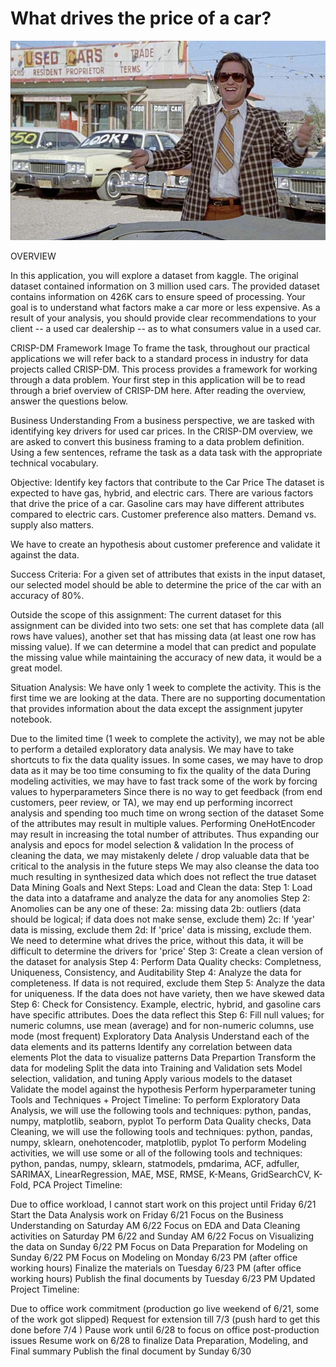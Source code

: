 # What drives the price of a car?

![](images/kurt.jpeg)

OVERVIEW

In this application, you will explore a dataset from kaggle. The original dataset contained information on 3 million used cars. The provided dataset contains information on 426K cars to ensure speed of processing. Your goal is to understand what factors make a car more or less expensive. As a result of your analysis, you should provide clear recommendations to your client -- a used car dealership -- as to what consumers value in a used car.

CRISP-DM Framework
Image
To frame the task, throughout our practical applications we will refer back to a standard process in industry for data projects called CRISP-DM. This process provides a framework for working through a data problem. Your first step in this application will be to read through a brief overview of CRISP-DM here. After reading the overview, answer the questions below.

Business Understanding
From a business perspective, we are tasked with identifying key drivers for used car prices. In the CRISP-DM overview, we are asked to convert this business framing to a data problem definition. Using a few sentences, reframe the task as a data task with the appropriate technical vocabulary.

Objective: Identify key factors that contribute to the Car Price
The dataset is expected to have gas, hybrid, and electric cars. There are various factors that drive the price of a car. Gasoline cars may have different attributes compared to electric cars. Customer preference also matters. Demand vs. supply also matters.

We have to create an hypothesis about customer preference and validate it against the data.

Success Criteria:
For a given set of attributes that exists in the input dataset, our selected model should be able to determine the price of the car with an accuracy of 80%.

Outside the scope of this assignment: The current dataset for this assignment can be divided into two sets: one set that has complete data (all rows have values), another set that has missing data (at least one row has missing value). If we can determine a model that can predict and populate the missing value while maintaining the accuracy of new data, it would be a great model.

Situation Analysis:
We have only 1 week to complete the activity. This is the first time we are looking at the data. There are no supporting documentation that provides information about the data except the assignment jupyter notebook.

Due to the limited time (1 week to complete the activity), we may not be able to perform a detailed exploratory data analysis.
We may have to take shortcuts to fix the data quality issues. In some cases, we may have to drop data as it may be too time consuming to fix the quality of the data
During modeling activities, we may have to fast track some of the work by forcing values to hyperparameters
Since there is no way to get feedback (from end customers, peer review, or TA), we may end up performing incorrect analysis and spending too much time on wrong section of the dataset
Some of the attributes may result in multiple values. Performing OneHotEncoder may result in increasing the total number of attributes. Thus expanding our analysis and epocs for model selection & validation
In the process of cleaning the data, we may mistakenly delete / drop valuable data that be critical to the analysis in the future steps
We may also cleanse the data too much resulting in synthesized data which does not reflect the true dataset
Data Mining Goals and Next Steps:
Load and Clean the data:
Step 1: Load the data into a dataframe and analyze the data for any anomolies
Step 2: Anomolies can be any one of these:
2a: missing data
2b: outliers (data should be logical; if data does not make sense, exclude them)
2c: If 'year' data is missing, exclude them
2d: If 'price' data is missing, exclude them. We need to determine what drives the price, without this data, it will be difficult to determine the drivers for 'price'
Step 3: Create a clean version of the dataset for analysis
Step 4: Perform Data Quality checks: Completness, Uniqueness, Consistency, and Auditability
Step 4: Analyze the data for completeness. If data is not required, exclude them
Step 5: Analyze the data for uniqueness. If the data does not have variety, then we have skewed data
Step 6: Check for Consistency. Example, electric, hybrid, and gasoline cars have specific attributes. Does the data reflect this
Step 6: Fill null values; for numeric columns, use mean (average) and for non-numeric columns, use mode (most frequent)
Exploratory Data Analysis
Understand each of the data elements and its patterns
Identify any correlation between data elements
Plot the data to visualize patterns
Data Prepartion
Transform the data for modeling
Split the data into Training and Validation sets
Model selection, validation, and tuning
Apply various models to the dataset
Validate the model against the hypothesis
Perform hyperparameter tuning
Tools and Techniques + Project Timeline:
To perform Exploratory Data Analysis, we will use the following tools and techniques:
python, pandas, numpy, matplotlib, seaborn, pyplot
To perform Data Quality checks, Data Cleaning, we will use the following tools and techniques:
python, pandas, numpy, sklearn, onehotencoder, matplotlib, pyplot
To perform Modeling activities, we will use some or all of the following tools and techniques:
python, pandas, numpy, sklearn, statmodels, pmdarima, ACF, adfuller, SARIMAX,
LinearRegression, MAE, MSE, RMSE, K-Means, GridSearchCV, K-Fold, PCA
Project Timeline:

Due to office workload, I cannot start work on this project until Friday 6/21
Start the Data Analysis work on Friday 6/21
Focus on the Business Understanding on Saturday AM 6/22
Focus on EDA and Data Cleaning activities on Saturday PM 6/22 and Sunday AM 6/22
Focus on Visualizing the data on Sunday 6/22 PM
Focus on Data Preparation for Modeling on Sunday 6/22 PM
Focus on Modeling on Monday 6/23 PM (after office working hours)
Finalize the materials on Tuesday 6/23 PM (after office working hours)
Publish the final documents by Tuesday 6/23 PM
Updated Project Timeline:

Due to office work commitment (production go live weekend of 6/21, some of the work got slipped)
Request for extension till 7/3 (push hard to get this done before 7/4 )
Pause work until 6/28 to focus on office post-production issues
Resume work on 6/28 to finalize Data Preparation, Modeling, and Final summary
Publish the final document by Sunday 6/30
